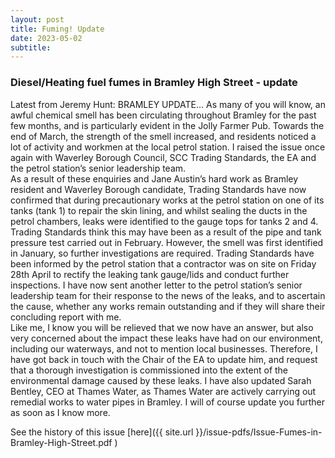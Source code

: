 ```yaml
---
layout: post
title: Fuming! Update
date: 2023-05-02
subtitle: 
---
```


### Diesel/Heating fuel fumes in Bramley High Street - update  

Latest from Jeremy Hunt:  BRAMLEY UPDATE… As many of you will know, an awful chemical smell has been circulating throughout Bramley for the past few months, and is particularly evident in the Jolly Farmer Pub. Towards the end of March, the strength of the smell increased, and residents noticed a lot of activity and workmen at the local petrol station. I raised the issue once again with Waverley Borough Council, SCC Trading Standards, the EA and the petrol station’s senior leadership team. <br>
As a result of these enquiries and Jane Austin’s hard work as Bramley resident and Waverley Borough candidate, Trading Standards have now confirmed that during precautionary works at the petrol station on one of its tanks (tank 1) to repair the skin lining, and whilst sealing the ducts in the petrol chambers, leaks were identified to the gauge tops for tanks 2 and 4. Trading Standards think this may have been as a result of the pipe and tank pressure test carried out in February. However, the smell was first identified in January, so further investigations are required.
Trading Standards have been informed by the petrol station that a contractor was on site on Friday 28th April to rectify the leaking tank gauge/lids and conduct further inspections. I have now sent another letter to the petrol station’s senior leadership team for their response to the news of the leaks, and to ascertain the cause, whether any works remain outstanding and if they will share their concluding report with me. <br>
Like me, I know you will be relieved that we now have an answer, but also very concerned about the impact these leaks have had on our environment, including our waterways, and not to mention local businesses. Therefore, I have got back in touch with the Chair of the EA to update him, and request that a thorough investigation is commissioned into the extent of the environmental damage caused by these leaks. I have also updated Sarah Bentley, CEO at Thames Water, as Thames Water are actively carrying out remedial works to water pipes in Bramley. I will of course update you further as soon as I know more.<br>



See the history of this issue [here]({{ site.url }}/issue-pdfs/Issue-Fumes-in-Bramley-High-Street.pdf )

